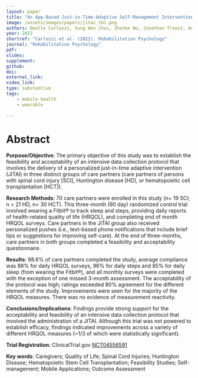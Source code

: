 ```yaml
---
layout: paper
title: "An App-Based Just-in-Time-Adaptive Self-Management Intervention for Care Partners: The CareQOL Feasibility Pilot Study"
image: /assets/images/papers/jitai_tbi.png
authors: Noelle Carlozzi, Sung Won Choi, Zhenke Wu, Jonathan Troost, Angela Lyden, Jennifer Miner, Christopher Graves, Jitao Wang, Xinghui Yan, Srijan Sen
year: 2022
shortref: "Carlozzi et al. (2022). Rehabilitation Psychology"
journal: "Rehabilitation Psychology"
pdf:
slides:
supplement:
github:
doi:
external_link: 
video_link: 
type: substantive
tags:
    - mobile health
    - wearable
 
---
```


# Abstract

**Purpose/Objective**: The primary objective of this study was to establish the feasibility and acceptability of an intensive data collection protocol that involves the delivery of a personalized just-in-time adaptive intervention (JITAI) in three distinct groups of care partners (care partners of persons with spinal cord injury [SCI], Huntington disease [HD], or hematopoietic cell transplantation [HCT]).   

**Research Methods**: 70 care partners were enrolled in this study (n= 19 SCI; n = 21 HD, n= 30 HCT). This three-month (90 day) randomized control trial involved wearing a Fitbit® to track sleep and steps, providing daily reports of health-related quality of life (HRQOL), and completing end of month HRQOL surveys. Care partners in the JITAI group also received personalized pushes (i.e., text-based phone notifications that include brief tips or suggestions for improving self-care). At the end of three-months, care partners in both groups completed a feasibility and acceptability questionnaire.

**Results**: 98.6% of care partners completed the study, average compliance was 88% for daily HRQOL surveys, 96% for daily steps and 85% for daily sleep (from wearing the Fitbit®), and all monthly surveys were completed with the exception of one missed 3-month assessment.  The acceptability of the protocol was high; ratings exceeded 80% agreement for the different elements of the study. Improvements were seen for the majority of the HRQOL measures. There was no evidence of measurement reactivity.   

**Conclusions/Implications**: Findings provide strong support for the acceptability and feasibility of an intensive data collection protocol that involved the administration of a JITAI. Although this trial was not powered to establish efficacy, findings indicated improvements across a variety of different HRQOL measures (~1/3 of which were statistically significant). 

**Trial Registration**: ClinicalTrial.gov [NCT04556591](https://clinicaltrials.gov/ct2/show/NCT04556591)

**Key words**: Caregivers; Quality of Life; Spinal Cord Injuries; Huntington Disease; Hematopoietic Stem Cell Transplantation; Feasibility Studies; Self-management; Mobile Applications; Outcome Assessment
